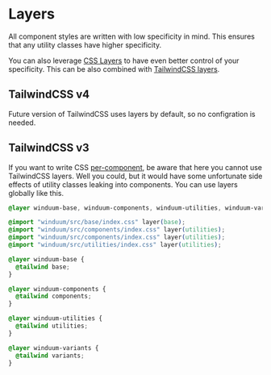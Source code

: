 # Layers

All component styles are written with low specificity in mind. This ensures that any utility classes have higher specificity. 

You can also leverage [CSS Layers](https://developer.mozilla.org/en-US/docs/Learn/CSS/Building_blocks/Cascade_layers) to have even better control of your specificity. This can be also combined with [TailwindCSS layers](https://tailwindcss.com/docs/adding-custom-styles#using-css-and-layer).

## TailwindCSS v4

Future version of TailwindCSS uses layers by default, so no configration is needed.

## TailwindCSS v3
If you want to write CSS [per-component](https://tailwindcss.com/docs/adding-custom-styles#layers-and-per-component-css), be aware that here you cannot use TailwindCSS layers. Well you could, but it would have some unfortunate side effects of utility classes leaking into components. You can use layers globally like this.

```css
@layer winduum-base, winduum-components, winduum-utilities, winduum-variants;

@import "winduum/src/base/index.css" layer(base);
@import "winduum/src/components/index.css" layer(utilities);
@import "winduum/src/components/index.css" layer(utilities);
@import "winduum/src/utilities/index.css" layer(utilities);

@layer winduum-base {
  @tailwind base;
}

@layer winduum-components {
  @tailwind components;
}

@layer winduum-utilities {
  @tailwind utilities;
}

@layer winduum-variants {
  @tailwind variants;
}
```
